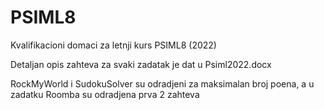 # PSIML8
Kvalifikacioni domaci za letnji kurs PSIML8 (2022)

Detaljan opis zahteva za svaki zadatak je dat u Psiml2022.docx

RockMyWorld i SudokuSolver su odradjeni za maksimalan broj poena, a u zadatku Roomba su odradjena prva 2 zahteva
